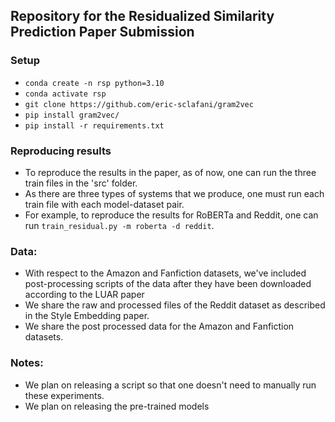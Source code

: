 ## Repository for the Residualized Similarity Prediction Paper Submission

### Setup
- `conda create -n rsp python=3.10`
- `conda activate rsp`
- `git clone https://github.com/eric-sclafani/gram2vec`
- `pip install gram2vec/`
- `pip install -r requirements.txt`

### Reproducing results
- To reproduce the results in the paper, as of now, one can run the three train files in the 'src' folder.
- As there are three types of systems that we produce, one must run each train file with each model-dataset pair.
- For example, to reproduce the results for RoBERTa and Reddit, one can run `train_residual.py -m roberta -d reddit`.

### Data:
- With respect to the Amazon and Fanfiction datasets, we've included post-processing scripts of the data after they have been downloaded according to the LUAR paper 
- We share the raw and processed files of the Reddit dataset as described in the Style Embedding paper.
- We share the post processed data for the Amazon and Fanfiction datasets.

### Notes:
- We plan on releasing a script so that one doesn't need to manually run these experiments.
- We plan on releasing the pre-trained models